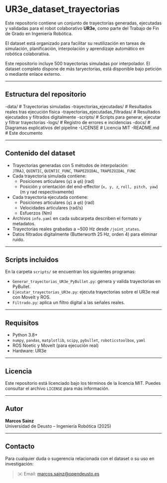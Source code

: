 # UR3e_dataset_trayectorias

Este repositorio contiene un conjunto de trayectorias generadas, ejecutadas y validadas para el robot colaborativo **UR3e**, como parte del Trabajo de Fin de Grado en Ingeniería Robótica.

El dataset está organizado para facilitar su reutilización en tareas de simulación, planificación, interpolación y aprendizaje automático en robótica colaborativa.

Este repositorio incluye 500 trayectorias simuladas por interpolador. El dataset completo dispone de más taryectorias, está disponible bajo petición o mediante enlace externo.

---

## Estructura del repositorio

-data/ # Trayectorias simuladas 
-trayectorias_ejecutadas/ # Resultados reales tras ejecución física
-trayectorias_ejecutadas_filtradas/ # Resultados ejecutados y filtrados digitalmente
-scripts/ # Scripts para generar, ejecutar y filtrar trayectorias
-logs/ # Registro de errores e incidencias
-docs/ # Diagramas explicativos del pipeline
-LICENSE # Licencia MIT
-README.md # Este documento

---

## Contenido del dataset

- Trayectorias generadas con 5 métodos de interpolación:  
  `JTRAJ`, `QUINTIC`, `QUINTIC_FUNC`, `TRAPEZOIDAL`, `TRAPEZOIDAL_FUNC`
- Cada trayectoria simulada contiene:
  - Posiciones articulares (`q1` a `q6`) (rad)
  - Posición y orientación del end-effector (`x, y, z`, `roll, pitch, yaw`) (m y rad respectivamente)
- Cada trayectoria ejecutada contiene:
  - Posiciones articulares (`q1` a `q6`) (rad)
  - Velocidades articulares (rad/s)
  - Esfuerzos (Nm)
- Archivos `info.yaml` en cada subcarpeta describen el formato y metadatos.
- Trayectorias reales grabadas a ~500 Hz desde `/joint_states`.
- Datos filtrados digitalmente (Butterworth 25 Hz, orden 4) para eliminar ruido.

---

## Scripts incluidos

En la carpeta `scripts/` se encuentran los siguientes programas:

- `Generar_trayectorias_UR3e_PyBullet.py`: genera y valida trayectorias en PyBullet.
- `Ejecutar_trayectorias_UR3e.py`: ejecuta trayectorias sobre el UR3e real con MoveIt y ROS.
- `Filtrado.py`: aplica un filtro digital a las señales reales.

---

## Requisitos

- Python 3.8+
- `numpy`, `pandas`, `matplotlib`, `scipy`, `pybullet`, `roboticstoolbox`, `yaml`
- ROS Noetic y MoveIt (para ejecución real)
- Hardware: UR3e

---

## Licencia

Este repositorio está licenciado bajo los términos de la licencia MIT. Puedes consultar el archivo `LICENSE` para más información.

---

## Autor

**Marcos Sainz**  
Universidad de Deusto – Ingeniería Robótica (2025)

---

## Contacto

Para cualquier duda o sugerencia relacionada con el dataset o su uso en investigación:

> ✉️ Email: marcos.sainz@opendeusto.es

